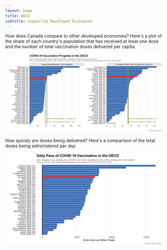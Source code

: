 ```yaml
---
layout: page
title: OECD
subtitle: Comparing Developed Economies
---
```


How does Canada compare to other developed economies? Here's a plot of the share of each country's population that has received at least one dose and the number of total vaccination doses delivered per capita.

![](Plots/plot_world_both.png)

How quickly are doses being delivered? Here's a comparison of the total doses being administered per day.

![](Plots/plot_world_pace.png)
